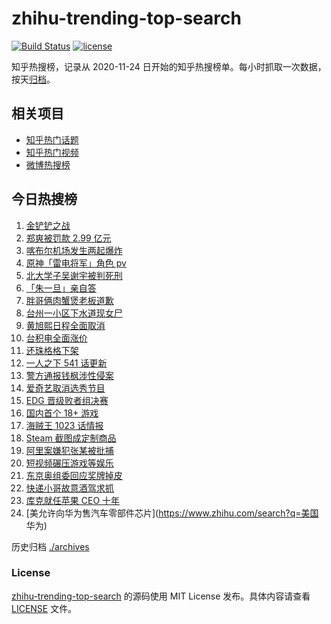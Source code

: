 # zhihu-trending-top-search

[![Build Status](https://github.com/justjavac/zhihu-trending-top-search/workflows/ci/badge.svg?branch=main)](https://github.com/justjavac/zhihu-trending-top-search/actions)
[![license](https://img.shields.io/github/license/justjavac/zhihu-trending-top-search)](https://github.com/justjavac/zhihu-trending-top-search/blob/main/LICENSE)

知乎热搜榜，记录从 2020-11-24 日开始的知乎热搜榜单。每小时抓取一次数据，按天[归档](./archives)。

## 相关项目

- [知乎热门话题](https://github.com/justjavac/zhihu-trending-hot-questions)
- [知乎热门视频](https://github.com/justjavac/zhihu-trending-hot-video)
- [微博热搜榜](https://github.com/justjavac/weibo-trending-hot-search)

## 今日热搜榜

<!-- BEGIN -->
<!-- 最后更新时间 Fri Aug 27 2021 13:10:57 GMT+0800 (China Standard Time) -->

1. [金铲铲之战](https://www.zhihu.com/search?q=金铲铲之战)
1. [郑爽被罚款 2.99 亿元](https://www.zhihu.com/search?q=郑爽)
1. [喀布尔机场发生两起爆炸](https://www.zhihu.com/search?q=喀布尔机场)
1. [原神「雷电将军」角色 pv](https://www.zhihu.com/search?q=原神)
1. [北大学子吴谢宇被判死刑](https://www.zhihu.com/search?q=吴谢宇)
1. [「朱一旦」亲自答](https://www.zhihu.com/search?q=脱口秀大会)
1. [胖哥俩肉蟹煲老板道歉](https://www.zhihu.com/search?q=胖哥俩肉蟹煲)
1. [台州一小区下水道现女尸](https://www.zhihu.com/search?q=台州女尸)
1. [黄旭熙日程全面取消](https://www.zhihu.com/search?q=黄旭熙)
1. [台积电全面涨价](https://www.zhihu.com/search?q=台积电)
1. [还珠格格下架](https://www.zhihu.com/search?q=赵薇)
1. [一人之下 541 话更新](https://www.zhihu.com/search?q=一人之下)
1. [警方通报钱枫涉性侵案](https://www.zhihu.com/search?q=钱枫)
1. [爱奇艺取消选秀节目](https://www.zhihu.com/search?q=爱奇艺选秀)
1. [EDG 晋级败者组决赛](https://www.zhihu.com/search?q=EDG)
1. [国内首个 18+ 游戏](https://www.zhihu.com/search?q=光与夜之恋)
1. [海贼王 1023 话情报](https://www.zhihu.com/search?q=海贼王)
1. [Steam 截图成定制商品](https://www.zhihu.com/search?q=steam)
1. [阿里案嫌犯张某被批捕](https://www.zhihu.com/search?q=阿里张某)
1. [短视频碾压游戏等娱乐](https://www.zhihu.com/search?q=短视频)
1. [东京奥组委回应奖牌掉皮](https://www.zhihu.com/search?q=奖牌掉皮)
1. [快递小哥故意酒驾求抓](https://www.zhihu.com/search?q=快递小哥)
1. [库克就任苹果 CEO 十年](https://www.zhihu.com/search?q=库克)
1. [美允许向华为售汽车零部件芯片](https://www.zhihu.com/search?q=美国 华为)

<!-- END -->

历史归档 [./archives](./archives)

### License

[zhihu-trending-top-search](https://github.com/justjavac/zhihu-trending-top-search)
的源码使用 MIT License 发布。具体内容请查看 [LICENSE](./LICENSE) 文件。

